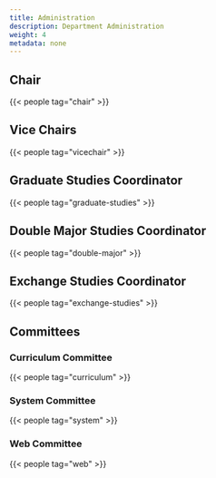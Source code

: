 ```yaml
---
title: Administration
description: Department Administration
weight: 4
metadata: none
---
```


## Chair

{{< people tag="chair" >}}

## Vice Chairs

{{< people tag="vicechair" >}}

## Graduate Studies Coordinator

{{< people tag="graduate-studies" >}}

## Double Major Studies Coordinator

{{< people tag="double-major" >}}

## Exchange Studies Coordinator

{{< people tag="exchange-studies" >}}

## Committees

### Curriculum Committee

{{< people tag="curriculum" >}}

### System Committee

{{< people tag="system" >}}

### Web Committee

{{< people tag="web" >}}
